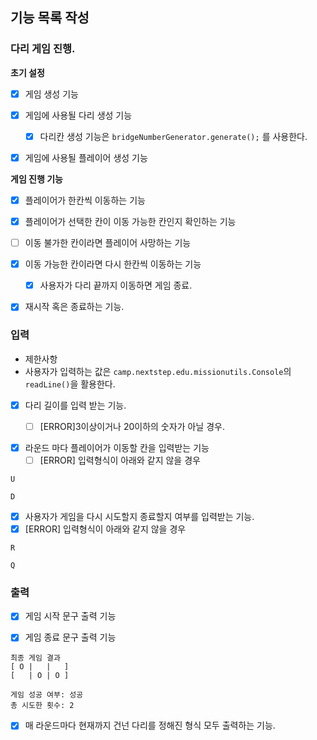 ## 기능 목록 작성

### 다리 게임 진행.

__초기 설정__

- [x] 게임 생성 기능
    

- [x] 게임에 사용될 다리 생성 기능
  - [x] 다리칸 생성 기능은 `bridgeNumberGenerator.generate();` 를 사용한다.


- [x] 게임에 사용될 플레이어 생성 기능

__게임 진행 기능__

- [x] 플레이어가 한칸씩 이동하는 기능


- [x] 플레이어가 선택한 칸이 이동 가능한 칸인지 확인하는 기능


- [ ] 이동 불가한 칸이라면 플레이어 사망하는 기능

- [x] 이동 가능한 칸이라면 다시 한칸씩 이동하는 기능
    - [x] 사용자가 다리 끝까지 이동하면 게임 종료.

- [x] 재시작 혹은 종료하는 기능.


### 입력
-  제한사항
- 사용자가 입력하는 값은 `camp.nextstep.edu.missionutils.Console`의 `readLine()`을 활용한다.


- [x] 다리 길이를 입력 받는 기능.
    - [ ] [ERROR]3이상이거나 20이하의 숫자가 아닐 경우.


- [x] 라운드 마다 플레이어가 이동할 칸을 입력받는 기능
    - [ ] [ERROR] 입력형식이 아래와 같지 않을 경우
```text
U
```
```text
D
```

- [x] 사용자가 게임을 다시 시도할지 종료할지 여부를 입력받는 기능.
- [x] [ERROR] 입력형식이 아래와 같지 않을 경우
```text
R
```
```text
Q
```
### 출력

- [x] 게임 시작 문구 출력 기능


- [x] 게임 종료 문구 출력 기능
```text
최종 게임 결과
[ O |   |   ]
[   | O | O ]

게임 성공 여부: 성공
총 시도한 횟수: 2
```

- [x] 매 라운드마다 현재까지 건넌 다리를 정해진 형식 모두 출력하는 기능.



